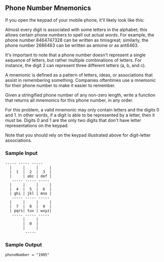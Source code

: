 
## Phone Number Mnemonics

If you open the keypad of your mobile phone, it'll likely look like this:

Almost every digit is associated with some letters in the alphabet; this
allows certain phone numbers to spell out actual words. For example, the phone
number 8464747328 can be written as timisgreat;
similarly, the phone number 2686463 can be written as
antoine or as ant6463.

It's important to note that a phone number doesn't represent a single sequence
of letters, but rather multiple combinations of letters. For instance, the
digit 2 can represent three different letters (a, b, and c).

A mnemonic is defined as a pattern of letters, ideas, or associations that
assist in remembering something. Companies oftentimes use a mnemonic for their
phone number to make it easier to remember.

Given a stringified phone number of any non-zero length, write a function that
returns all mnemonics for this phone number, in any order.

For this problem, a valid mnemonic may only contain letters and the digits
0 and 1. In other words, if a digit is able to be
represented by a letter, then it must be. Digits 0 and
1 are the only two digits that don't have letter representations
on the keypad.

Note that you should rely on the keypad illustrated above for digit-letter
associations.

### Sample Input
```
----- ----- -----
  |     |     |     |
  |  1  |  2  |  3  |
  |     | abc | def |
   ----- ----- -----
  |     |     |     |
  |  4  |  5  |  6  |
  | ghi | jkl | mno |
   ----- ----- -----
  |     |     |     |
  |  7  |  8  |  9  |
  | pqrs| tuv | wxyz|
   ----- ----- -----
        |     |
        |  0  |
        |     |
         -----
```

### Sample Output
```
phoneNumber = "1905"
```
